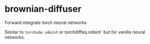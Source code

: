 # brownian-diffuser

Forward integrate torch neural networks

Similar to `torchsde.sdeint` or torchdiffeq.odeint` but for vanilla neural networks. 
